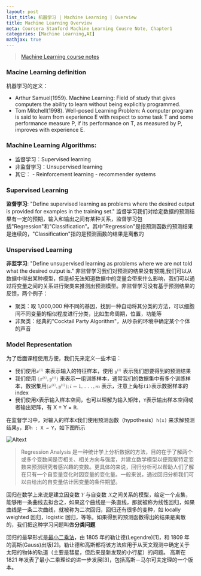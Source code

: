```yaml
---
layout: post
list_title: 机器学习 | Machine Learning | Overview
title: Machine Learning Overview
meta: Coursera Stanford Machine Learning Cousre Note, Chapter1
categories: [Machine Learning,AI]
mathjax: true
---
```


> [Machine Learning course notes](https://www.coursera.org/learn/machine-learning)

### Macine Learning definition

机器学习的定义：

* Arthur Samuel(1959). Machine Learning: Field of study that gives computers the ability to learn without being explicitly programmed.
* Tom Mitchell(1998). Well-posed Learning Problem: A computer program is said to learn from experience E with respect to some task T and some performance measure P, if its performance on T, as measured by P, improves with experience E.

### Machine Learning Algorithms:

* 监督学习：Supervised learning
* 非监督学习：Unsupervised learning
* 其它： - Reinforcement learning - recommender systems

### Supervised Learning

**监督学习**: "Define supervised learning as problems where the desired output is provided for examples in the training set." 监督学习我们对给定数据的预测结果有一定的预期，输入和输出之间有某种关系，监督学习包括"Regression"和"Classification"。其中"Regression"是指预测函数的预测结果是连续的，"Classification"指的是预测函数的结果是离散的

### Unspervised Learning

**非监学习**: "Define unsupervised learning as problems where we are not told what the desired output is." 非监督学习我们对预测的结果没有预期,我们可以从数据中得出某种模型，但是却无法知道数据中的变量会带来什么影响，我们可以通过将变量之间的关系进行聚类来推测出预测模型。非监督学习没有基于预测结果的反馈，两个例子：

* 聚类：取 1,000,000 种不同的基因，找到一种自动将其分类的方法，可以细胞间不同变量的相似程度进行分类，比如生命周期，位置，功能等
* 非聚类：经典的"Cocktail Party Algorithm"，从吵杂的环境中确定某个个体的声音

### Model Representation

为了后面课程使用方便，我们先来定义一些术语：

* 我们使用<math xmlns="http://www.w3.org/1998/Math/MathML"> <msup> <mi>x</mi> <mrow class="MJX-TeXAtom-ORD"> <mo stretchy="false">(</mo> <mi>i</mi> <mo stretchy="false">)</mo> </mrow> </msup> </math> 来表示输入的特征样本，使用 <math xmlns="http://www.w3.org/1998/Math/MathML"> <msup> <mi>y</mi> <mrow class="MJX-TeXAtom-ORD"> <mo stretchy="false">(</mo> <mi>i</mi> <mo stretchy="false">)</mo> </mrow> </msup> </math> 表示我们想要得到的预测结果
* 我们使用 <math xmlns="http://www.w3.org/1998/Math/MathML"> <mo stretchy="false">(</mo> <msup> <mi>x</mi> <mrow class="MJX-TeXAtom-ORD"> <mo stretchy="false">(</mo> <mi>i</mi> <mo stretchy="false">)</mo> </mrow> </msup> <mo>,</mo> <msup> <mi>y</mi> <mrow class="MJX-TeXAtom-ORD"> <mo stretchy="false">(</mo> <mi>i</mi> <mo stretchy="false">)</mo> </mrow> </msup> <mo stretchy="false">)</mo> </math> 来表示一组训练样本，通常我们的数据集中有多个训练样本，数据集用<math xmlns="http://www.w3.org/1998/Math/MathML"> <mrow class="MJX-TeXAtom-ORD"> <mo stretchy="false">(</mo> <msup> <mi>x</mi> <mrow class="MJX-TeXAtom-ORD"> <mo stretchy="false">(</mo> <mi>i</mi> <mo stretchy="false">)</mo> </mrow> </msup> <mo>,</mo> <msup> <mi>y</mi> <mrow class="MJX-TeXAtom-ORD"> <mo stretchy="false">(</mo> <mi>i</mi> <mo stretchy="false">)</mo> </mrow> </msup> <mo stretchy="false">)</mo> <mo>;</mo> <mi>i</mi> <mo>=</mo> <mn>1</mn> <mo>,</mo> <mo>.</mo> <mo>.</mo> <mo>.</mo> <mo>,</mo> <mi>m</mi> </mrow> </math> 表示，注意上角标`(i)`表示数据样本的 index
* 我们使用`X`表示输入样本空间，也可以理解为输入矩阵，`Y`表示输出样本空间或者输出矩阵，有 X = Y = ℝ.

在监督学习中，对输入的样本`X`我们使用预测函数（hypothesis）`h(x)` 来求解预测结果`y`，即`h : X → Y`，如下图所示

![Altext](/assets/images/2017/09/ml-1.png)

> Regression Analysis 是一种统计学上分析数据的方法，目的在于了解两个或多个变数间是否相关、相关方向与强度，并建立数学模型以便观察特定变数来预测研究者感兴趣的变数。更具体的来说，回归分析可以帮助人们了解在只有一个自变量变化时因变量的变化量。一般来说，通过回归分析我们可以由给出的自变量估计因变量的条件期望。

回归在数学上来说是建立因变数 <math><mi>Y</mi></math> 与自变数 <math><mi>X</mi></math>之间关系的模型，给定一个点集，能够用一条曲线去拟合之，如果这个曲线是一条直线，那就被称为线性回归，如果曲线是一条二次曲线，就被称为二次回归，回归还有很多的变种，如 locally weighted 回归，logistic 回归，等等。如果得到的预测函数得出的结果是离散的，我们把这种学习问题叫做**分类问题**

回归的最早形式是[最小二乘法](https://zh.wikipedia.org/wiki/%E6%9C%80%E5%B0%8F%E4%BA%8C%E4%B9%98%E6%B3%95)，由 1805 年的勒让德(Legendre)[1]，和 1809 年的高斯(Gauss)出版[2]。勒让德和高斯都将该方法应用于从天文观测中确定关于太阳的物体的轨道（主要是彗星，但后来是新发现的小行星）的问题。 高斯在 1821 年发表了最小二乘理论的进一步发展[3]，包括高斯－马尔可夫定理的一个版本。